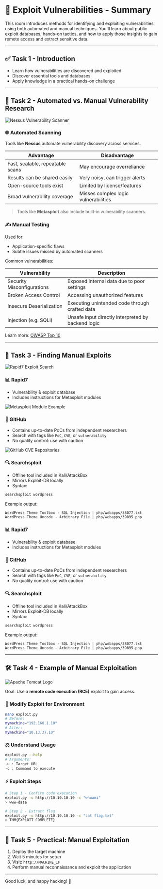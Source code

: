 # 🔧 Exploit Vulnerabilities - Summary

This room introduces methods for identifying and exploiting vulnerabilities using both automated and manual techniques. You'll learn about public exploit databases, hands-on tactics, and how to apply those insights to gain remote access and extract sensitive data.

---

## ✅ Task 1 - Introduction

* Learn how vulnerabilities are discovered and exploited
* Discover essential tools and databases
* Apply knowledge in a practical hands-on challenge

---

## 🔢 Task 2 - Automated vs. Manual Vulnerability Research

![Nessus Vulnerability Scanner](https://github.com/user-attachments/assets/0a0c28b5-796b-4fcd-bf66-6197bce7bb0f)

### 🌐 Automated Scanning

Tools like **Nessus** automate vulnerability discovery across services.

| Advantage                        | Disadvantage                         |
| -------------------------------- | ------------------------------------ |
| Fast, scalable, repeatable scans | May encourage overreliance           |
| Results can be shared easily     | Very noisy, can trigger alerts       |
| Open-source tools exist          | Limited by license/features          |
| Broad vulnerability coverage     | Misses complex logic vulnerabilities |

> Tools like **Metasploit** also include built-in vulnerability scanners.

### ✍️ Manual Testing

Used for:

* Application-specific flaws
* Subtle issues missed by automated scanners

Common vulnerabilities:

| Vulnerability              | Description                                        |
| -------------------------- | -------------------------------------------------- |
| Security Misconfigurations | Exposed internal data due to poor settings         |
| Broken Access Control      | Accessing unauthorized features                    |
| Insecure Deserialization   | Executing unintended code through crafted data     |
| Injection (e.g. SQLi)      | Unsafe input directly interpreted by backend logic |

Learn more: [OWASP Top 10](https://github.com/user-attachments/assets/3c898df4-1d11-465b-8932-6d88f6e4326f)

---

## 📃 Task 3 - Finding Manual Exploits

![Rapid7 Exploit Search](https://github.com/user-attachments/assets/29d49cb5-325a-4a88-82a8-bb24443af1a3)

### 📊 Rapid7

* Vulnerability & exploit database
* Includes instructions for Metasploit modules

![Metasploit Module Example](https://github.com/user-attachments/assets/aa125450-f751-4eae-bf59-a476d10a159e)

### 📄 GitHub

* Contains up-to-date PoCs from independent researchers
* Search with tags like `PoC`, `CVE`, or `vulnerability`
* No quality control: use with caution

![GitHub CVE Repositories](https://github.com/user-attachments/assets/46f3db95-0beb-41bf-bfe2-6780f85308e1)

### 🔍 Searchsploit

* Offline tool included in Kali/AttackBox
* Mirrors Exploit-DB locally
* Syntax:

```bash
searchsploit wordpress
```

Example output:

```
WordPress Theme Toolbox - SQL Injection | php/webapps/38077.txt
WordPress Theme Uncode - Arbitrary File | php/webapps/39895.php
```

### 📊 Rapid7

* Vulnerability & exploit database
* Includes instructions for Metasploit modules

### 📄 GitHub

* Contains up-to-date PoCs from independent researchers
* Search with tags like `PoC`, `CVE`, or `vulnerability`
* No quality control: use with caution

### 🔍 Searchsploit

* Offline tool included in Kali/AttackBox
* Mirrors Exploit-DB locally
* Syntax:

```bash
searchsploit wordpress
```

Example output:

```
WordPress Theme Toolbox - SQL Injection | php/webapps/38077.txt
WordPress Theme Uncode - Arbitrary File | php/webapps/39895.php
```

---

## 🛠️ Task 4 - Example of Manual Exploitation

![Apache Tomcat Logo](apache_tomcat_logo.png)

Goal: Use a **remote code execution (RCE)** exploit to gain access.

### 🔄 Modify Exploit for Environment

```bash
nano exploit.py
# Before:
mymachine="192.168.1.10"
# After:
mymachine="10.13.37.10"
```

### ⚖️ Understand Usage

```bash
exploit.py --help
# Arguments:
-u : Target URL
-c : Command to execute
```

### ⚡ Exploit Steps

```bash
# Step 1 - Confirm code execution
exploit.py -u http://10.10.10.10 -c "whoami"
> www-data

# Step 2 - Extract flag
exploit.py -u http://10.10.10.10 -c "cat flag.txt"
> THM{EXPLOIT_COMPLETE}
```

---

## 🎯 Task 5 - Practical: Manual Exploitation

1. Deploy the target machine
2. Wait 5 minutes for setup
3. Visit: `http://MACHINE_IP`
4. Perform manual reconnaissance and exploit the application

---

Good luck, and happy hacking! 🤖
